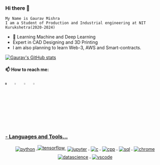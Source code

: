 ### Hi there 👋
    My Name is Gaurav Mishra
    I am a Student of Production and Industrial engineering at NIT Kurukshetra(2020-2024)


 - 🔭 Learning Machine and Deep Learning
 -  Expert in CAD Designing and 3D Printing
 -  I am also planning to learn Web-3, AWS and Smart-contracts.

    

[![Gaurav's GitHub stats](https://github-readme-stats.vercel.app/api?username=gauravmishra1263)](https://github.com/gauravmishra1263/github-readme-stats)


  #### 📫 How to reach me:
  [<img src="https://img.icons8.com/color/48/000000/twitter.png" width="3.5%"/>]()  &nbsp; [<img src="https://img.icons8.com/color/48/000000/linkedin.png" width="3.5%"/>](https://www.linkedin.com/in/gaurav-mishra-a10a35224/)   &nbsp; [<img src="https://img.icons8.com/fluent/48/000000/instagram-new.png" width="3.5%"/>](https://www.instagram.com/gauravv.png/)  &nbsp; <a href="mailto:g.mishra1263@gmail.com"> <img src="https://img.icons8.com/fluent/48/000000/gmail.png" width="3.5%"/>
  




### - Languages and Tools...

<p align="center">
  <!-- For more icons please follow  https://github.com/MikeCodesDotNET/ColoredBadges -->
  <img src="https://raw.githubusercontent.com/mr-prometheus/README.md/main/svg/dev/languages/python.png" alt="python" style="vertical-align:top; margin:4px">
  <img src="https://raw.githubusercontent.com/mr-prometheus/README.md/main/svg/dev/development/tensorflow.svg" alt="tensorflow" style="vertical-align:top; 
  <img src="https://raw.githubusercontent.com/mr-prometheus/README.md/main/svg/dev/development/opencv.svg" alt="opencv" style="vertical-align:top; margin:4px">
  <img src="https://raw.githubusercontent.com/mr-prometheus/README.md/main/svg/dev/development/jupyter.svg" alt="jupyter" style="vertical-align:top; margin:4px">

  <img src="https://raw.githubusercontent.com/mr-prometheus/README.md/main/svg/dev/development/c-programming.svg" alt="c" style="vertical-align:top; margin:4px">
  <img src="https://raw.githubusercontent.com/mr-prometheus/README.md/main/svg/dev/development/c-plus-plus.png" alt="cpp" style="vertical-align:top; margin:4px">

  <img src="https://raw.githubusercontent.com/mr-prometheus/README.md/main/svg/dev/development/sql-server.png" alt="sql" style="vertical-align:top; margin:4px">

  <img src="https://raw.githubusercontent.com/mr-prometheus/README.md/main/svg/dev/misc/chrome.svg" alt="chrome" style="vertical-align:top; margin:4px">
  <img src="https://raw.githubusercontent.com/mr-prometheus/README.md/main/svg/dev/misc/datascience.svg" alt="datascience" style="vertical-align:top; margin:4px">
  <img src="https://raw.githubusercontent.com/mr-prometheus/README.md/main/svg/dev/tools/visualstudio_code.svg" alt="vscode" style="vertical-align:top; margin:4px">

</p>

<!--







<p align="center">
        <img src="https://raw.githubusercontent.com/mr-prometheus/README.md/main/svg/Bottom.svg" alt="Github Stats" />
</p>
